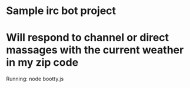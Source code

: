 # Sample irc bot project
# Will respond to channel or direct massages with the current weather in my zip code

Running:
node bootty.js


